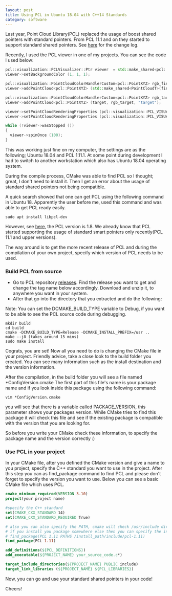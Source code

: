 ```yaml
---
layout: post
title: Using PCL in Ubuntu 18.04 with C++14 Standards
category: software
---
```


Last year, Point Cloud Library(PCL) replaced the usage of boost shared pointers with standard pointers. From PCL 11.1 and on they started to support standard shared pointers. See [here](https://github.com/PointCloudLibrary/pcl/blob/master/CHANGES.md#-1110-11052020-) for the change log.

Recently, I used the PCL viewer in one of my projects. You can see the code I used below:
```c++
pcl::visualization::PCLVisualizer::Ptr viewer  = std::make_shared<pcl::visualization::PCLVisualizer>("3D Viewer");
viewer->setBackgroundColor (1, 1, 1);

pcl::visualization::PointCloudColorHandlerCustom<pcl::PointXYZ> rgb_final (std::make_shared<PointCloudT>(final_cloud), 0, 255, 0);
viewer->addPointCloud<pcl::PointXYZ> (std::make_shared<PointCloudT>(final_cloud), rgb_final, "final");

pcl::visualization::PointCloudColorHandlerCustom<pcl::PointXYZ> rgb_target (target, 255, 0, 0);
viewer->addPointCloud<pcl::PointXYZ> (target, rgb_target, "target");

viewer->setPointCloudRenderingProperties (pcl::visualization::PCL_VISUALIZER_POINT_SIZE, 3, "target");
viewer->setPointCloudRenderingProperties (pcl::visualization::PCL_VISUALIZER_POINT_SIZE, 3, "final");

while (!viewer->wasStopped ())
{
  viewer->spinOnce (100);
}
```

This was working just fine on my computer, the settings are as the following; Ubuntu 18.04 and PCL 1.11.1. At some point
during development I had to switch to another workstation which also has Ubuntu 18.04 operating system.

During the compile process, CMake was able to find PCL so I thought; great, I don't need to install it. Then I get 
an error about the usage of standard shared pointers not being compatible.

A quick search showed that one can get PCL using the following command in Ubuntu 18. Apparently the user before me, used
this command and was able to get PCL ready easily.

```commandline
sudo apt install libpcl-dev
```

However, see [here](https://packages.ubuntu.com/bionic/libpcl-dev), the PCL version is 1.8. We already know that PCL started
supporting the usage of standard smart pointers only recently(PCL 11.1 and upper versions).

The way around is to get the more recent release of PCL and during the compilation of your own project, specify which 
version of PCL needs to be used.

### Build PCL from source

* Go to PCL repository [releases](https://github.com/PointCloudLibrary/pcl/releases). Find the release you want to get 
and change the tag name below accordingly. Download and unzip it, to anywhere you want in your system.
* After that go into the directory that you extracted and do the following:

Note: You can set the DCMAKE_BUILD_TYPE variable to Debug, if you want to be able to see the PCL source code during debugging.

```commandline
mkdir build
cd build
cmake -DCMAKE_BUILD_TYPE=Release -DCMAKE_INSTALL_PREFIX=/usr ..
make --j8 (takes around 15 mins)
sudo make install
```
Cograts, you are set! Now all you need to do is changing the CMake file in your project. Friendly advice, take a close 
look to the build folder you created. You can see many information such as the install destination and the version information.

After the compilation, in the build folder you will see a file named *ConfigVersion.cmake The first part of this file's name is your
package name and if you look inside this package using the following command:

```commandline
vim *ConfigVersion.cmake
```

you will see that there is a variable called PACKAGE_VERSION, this parameter shows your packages version. While CMake tries to find
this package it will check this file and see if the existing package is compatible with the version that you are looking for.

So before you write your CMake check these information, to specify the package name and the version correctly :)

### Use PCL in your project

In your CMake file, after you defined the CMake version and give a name to you project, specify the C++ standard you want 
to use in the project. After this step you can as find_package command to find PCL and please don't forget to specify the 
version you want to use. Below you can see a basic CMake file which uses PCL.

```cmake
cmake_minimum_required(VERSION 3.10)
project(your project name)

#specify the C++ standard
set(CMAKE_CXX_STANDARD 14)
set(CMAKE_CXX_STANDARD_REQUIRED True)

# also you can also specify the PATH, cmake will check /usr/include directories
# if you install you package somewhere else then you can specify the intall directory as the following
# find_package(PCL 1.11 PATHS /install_path/include/pcl-1.11)
find_package(PCL 1.11)

add_definitions(${PCL_DEFINITIONS})
add_executable(${PROJECT_NAME} your_source_code.c*)

target_include_directories(${PROJECT_NAME} PUBLIC include)
target_link_libraries (${PROJECT_NAME} ${PCL_LIBRARIES})
```

Now, you can go and use your standard shared pointers in your code!

Cheers!


